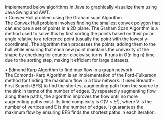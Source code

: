Implemented below algorithms in Java to graphically visualize them using Java Swing and AWT.<br/>
  • Convex Hull problem using the Graham scan Algorithm<br/>
        The Convex Hull problem involves finding the smallest convex polygon that can enclose a set of points in a 2D plane.
        The Graham Scan Algorithm is a method used to solve this by first sorting the points based on their polar angle relative to a reference point 
        (usually the point with the lowest y-coordinate). 
        The algorithm then processes the points, adding them to the hull while ensuring that each new point maintains the convexity of the shape 
        by checking for counter-clockwise turns. It runs in O(n log n) time due to the sorting step, making it efficient for large datasets.


  • Edmond Karp Algorithm to find max flow in a graph network<br/>
        The Edmonds-Karp Algorithm is an implementation of the Ford-Fulkerson method for finding the maximum flow in a flow network.
        It uses Breadth-First Search (BFS) to find the shortest augmenting path from the source to the sink in terms of the number of edges. 
        By repeatedly augmenting flow along these paths, the algorithm improves the flow until no more augmenting paths exist. 
        Its time complexity is O(V × E²), where V is the number of vertices and E is the number of edges. 
        It guarantees the maximum flow by ensuring BFS finds the shortest paths in each iteration.







